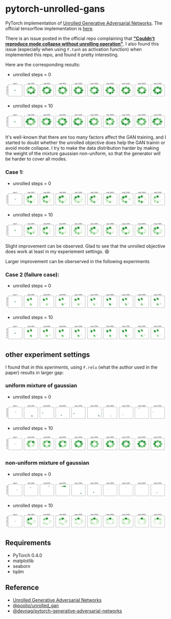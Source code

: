 # pytorch-unrolled-gans

PyTorch implementation of [Unrolled Generative Adversarial Networks](https://arxiv.org/abs/1611.02163). The official tensorflow implementation is [here](https://github.com/poolio/unrolled_gan).

There is an issue posted in the official repo complaining that [**"Couldn't reproduce mode collapse without unrolling operation"**](https://github.com/poolio/unrolled_gan/issues/2). 
I also found this issue (especially when using `F.tanh` as activation function) when implemented this repo, and found it pretty interesting. 

Here are the corresponding results:

- unrolled steps = 0

![](imgs/unrolled_steps-0-prior_std-0.00-tanh.png) 

- unrolled steps = 10

![](imgs/unrolled_steps-10-prior_std-0.00-tanh.png) 

It's well-known that there are too many factors affect the GAN training, and 
I started to doubt whether the unrolled objective does help the GAN trainin or avoid mode collapse.
I try to make the data distribution harder by making the weight of the mixture gaussian non-uniform, so that the generator will be harder to cover all modes.

### Case 1:
- unrolled steps = 0

![](imgs/unrolled_steps-0-prior_std-0.06-tanh.png) 

- unrolled steps = 10

![](imgs/unrolled_steps-10-prior_std-0.06-tanh.png) 

Slight improvement can be observed. Glad to see that the unrolled objective does work at least in my experiement settings. :smile:

Larger improvement can be oberserved in the following experiments

### Case 2 (failure case):
- unrolled steps = 0

![](imgs/unrolled_steps-0-prior_std-0.12-tanh.png) 

- unrolled steps = 10

![](imgs/unrolled_steps-10-prior_std-0.12-tanh.png) 

## other experiment settings

I found that *in this eperiments*, using `F.relu` (what the author used in the paper) results in larger gap:

### uniform mixture of gaussian

- unrolled steps = 0

![](imgs/unrolled_steps-0-prior_std-0.00.png) 

- unrolled steps = 10

![](imgs/unrolled_steps-10-prior_std-0.00.png) 


### non-uniform mixture of gaussian

- unrolled steps = 0

![](imgs/unrolled_steps-0-prior_std-0.06.png) 

- unrolled steps = 10

![](imgs/unrolled_steps-10-prior_std-0.06.png) 

## Requirements
- PyTorch 0.4.0
- matplotlib
- seaborn
- tqdm

## Reference
- [Unrolled Generative Adversarial Networks](https://arxiv.org/abs/1611.02163)
- [@poolio/unrolled_gan](https://github.com/poolio/unrolled_gan)
- [@devnag/pytorch-generative-adversarial-networks](https://github.com/devnag/pytorch-generative-adversarial-networks)
